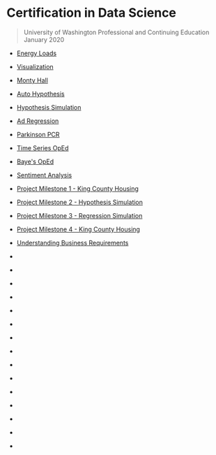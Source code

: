 # Certification in Data Science 
> University of Washington Professional and Continuing Education  
> January 2020  

- [Energy Loads](https://github.com/n8sean/portfolio/blob/master/Course-02_L01_EnergyLoads.ipynb)  

- [Visualization](https://github.com/n8sean/portfolio/blob/master/Course-02_L02_Vizualization.ipynb)  

- [Monty Hall](https://github.com/n8sean/portfolio/blob/master/Course-02_L03_MontyHall.ipynb)  

- [Auto Hypothesis](https://github.com/n8sean/portfolio/blob/master/Course-02_L04_AutoHypothesis.ipynb)  

- [Hypothesis Simulation](https://github.com/n8sean/portfolio/blob/master/Course-02_L05_HypothesisSim.ipynb)  

- [Ad Regression](https://github.com/n8sean/portfolio/blob/master/Course-02_L06_AdRegression.ipynb)  

- [Parkinson PCR](https://github.com/n8sean/portfolio/blob/master/Course-02_L07_ParkinsonPCR.ipynb)  

- [Time Series OpEd](https://github.com/n8sean/portfolio/blob/master/Course-02_L08_TimeseriesOpEd.ipynb)  

- [Baye's OpEd](https://github.com/n8sean/portfolio/blob/master/Course-02_L09_BayesOpEd.ipynb)  

- [Sentiment Analysis](https://github.com/n8sean/portfolio/blob/master/Course-02_L10_Sentiment_Analysis2.ipynb)  

- [Project Milestone 1 - King County Housing](https://github.com/n8sean/portfolio/blob/master/Course-02_Milestone-01_KingCountyHousing.ipynb)  

- [Project Milestone 2 - Hypothesis Simulation](https://github.com/n8sean/portfolio/blob/master/Course-02_Milestone-02_HypothesisSim.ipynb)  

- [Project Milestone 3 - Regression Simulation](https://github.com/n8sean/portfolio/blob/master/Course-02_Milestone-03_RegressionSim.ipynb)  

- [Project Milestone 4 - King County Housing](https://github.com/n8sean/portfolio/blob/master/Course-02_Milestone-04_KingCountyHousing.ipynb)  


- [Understanding Business Requirements](https://github.com/n8sean/portfolio/blob/master/Course-03_L01_Understanding-Business-Requirements.pdf)  

- []()  
- []()  
- []()  
- []()  
- []()  
- []()  
- []()  
- []()  
- []()  
- []()  
- []()  
- []()  
- []()  
- []()  
- []()  
